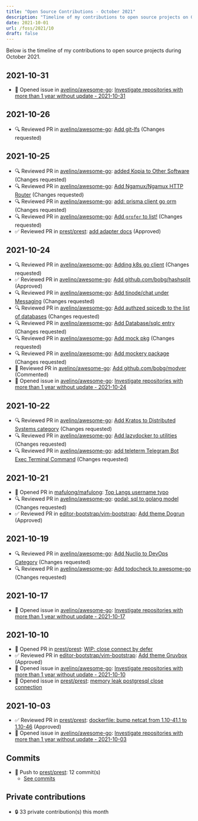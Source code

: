 ```yaml
---
title: "Open Source Contributions - October 2021"
description: "Timeline of my contributions to open source projects on GitHub during October 2021."
date: 2021-10-01
url: /foss/2021/10
draft: false
---
```


Below is the timeline of my contributions to open source projects during October 2021.

## 2021-10-31

- 🐛 Opened issue in [avelino/awesome-go](https://github.com/avelino/awesome-go): [Investigate repositories with more than 1 year without update - 2021-10-31](https://github.com/avelino/awesome-go/issues/3881)

## 2021-10-26

- 🔍 Reviewed PR in [avelino/awesome-go](https://github.com/avelino/awesome-go): [Add git-lfs](https://github.com/avelino/awesome-go/pull/3819#pullrequestreview-789759406) (Changes requested)

## 2021-10-25

- 🔍 Reviewed PR in [avelino/awesome-go](https://github.com/avelino/awesome-go): [added Kopia to Other Software](https://github.com/avelino/awesome-go/pull/3779#pullrequestreview-788704354) (Changes requested)
- 🔍 Reviewed PR in [avelino/awesome-go](https://github.com/avelino/awesome-go): [Add Ngamux/Ngamux HTTP Router](https://github.com/avelino/awesome-go/pull/3777#pullrequestreview-788703746) (Changes requested)
- 🔍 Reviewed PR in [avelino/awesome-go](https://github.com/avelino/awesome-go): [add: prisma client go orm](https://github.com/avelino/awesome-go/pull/3778#pullrequestreview-788702493) (Changes requested)
- 🔍 Reviewed PR in [avelino/awesome-go](https://github.com/avelino/awesome-go): [Add `grofer` to list!](https://github.com/avelino/awesome-go/pull/3841#pullrequestreview-787778529) (Changes requested)
- ✅ Reviewed PR in [prest/prest](https://github.com/prest/prest): [add adapter docs](https://github.com/prest/prest/pull/619#pullrequestreview-788697033) (Approved)

## 2021-10-24

- 🔍 Reviewed PR in [avelino/awesome-go](https://github.com/avelino/awesome-go): [Adding k8s go client](https://github.com/avelino/awesome-go/pull/3763#pullrequestreview-787499643) (Changes requested)
- ✅ Reviewed PR in [avelino/awesome-go](https://github.com/avelino/awesome-go): [Add github.com/bobg/hashsplit](https://github.com/avelino/awesome-go/pull/3767#pullrequestreview-787499409) (Approved)
- 🔍 Reviewed PR in [avelino/awesome-go](https://github.com/avelino/awesome-go): [Add tinode/chat under Messaging](https://github.com/avelino/awesome-go/pull/3769#pullrequestreview-787499083) (Changes requested)
- 🔍 Reviewed PR in [avelino/awesome-go](https://github.com/avelino/awesome-go): [Add authzed spicedb to the list of databases](https://github.com/avelino/awesome-go/pull/3771#pullrequestreview-787498731) (Changes requested)
- 🔍 Reviewed PR in [avelino/awesome-go](https://github.com/avelino/awesome-go): [Add Database/sqlc entry](https://github.com/avelino/awesome-go/pull/3772#pullrequestreview-787498670) (Changes requested)
- 🔍 Reviewed PR in [avelino/awesome-go](https://github.com/avelino/awesome-go): [Add mock pkg](https://github.com/avelino/awesome-go/pull/3774#pullrequestreview-787498528) (Changes requested)
- 🔍 Reviewed PR in [avelino/awesome-go](https://github.com/avelino/awesome-go): [Add mockery package](https://github.com/avelino/awesome-go/pull/3775#pullrequestreview-787498403) (Changes requested)
- 💬 Reviewed PR in [avelino/awesome-go](https://github.com/avelino/awesome-go): [Add github.com/bobg/modver](https://github.com/avelino/awesome-go/pull/3765#pullrequestreview-787498069) (Commented)
- 🐛 Opened issue in [avelino/awesome-go](https://github.com/avelino/awesome-go): [Investigate repositories with more than 1 year without update - 2021-10-24](https://github.com/avelino/awesome-go/issues/3863)

## 2021-10-22

- 🔍 Reviewed PR in [avelino/awesome-go](https://github.com/avelino/awesome-go): [Add Kratos to Distributed Systems category](https://github.com/avelino/awesome-go/pull/3818#pullrequestreview-787268640) (Changes requested)
- 🔍 Reviewed PR in [avelino/awesome-go](https://github.com/avelino/awesome-go): [Add  lazydocker to utilities](https://github.com/avelino/awesome-go/pull/3849#pullrequestreview-786309887) (Changes requested)
- 🔍 Reviewed PR in [avelino/awesome-go](https://github.com/avelino/awesome-go): [add teleterm Telegram Bot Exec Terminal Command](https://github.com/avelino/awesome-go/pull/3793#pullrequestreview-786308977) (Changes requested)

## 2021-10-21

- 🔀 Opened PR in [mafulong/mafulong](https://github.com/mafulong/mafulong): [Top Langs username typo](https://github.com/mafulong/mafulong/pull/1)
- 🔍 Reviewed PR in [avelino/awesome-go](https://github.com/avelino/awesome-go): [godal: sql to golang model](https://github.com/avelino/awesome-go/pull/3857#pullrequestreview-785533444) (Changes requested)
- ✅ Reviewed PR in [editor-bootstrap/vim-bootstrap](https://github.com/editor-bootstrap/vim-bootstrap): [Add theme Dogrun](https://github.com/editor-bootstrap/vim-bootstrap/pull/396#pullrequestreview-785528418) (Approved)

## 2021-10-19

- 🔍 Reviewed PR in [avelino/awesome-go](https://github.com/avelino/awesome-go): [Add Nuclio to DevOps Category](https://github.com/avelino/awesome-go/pull/3789#pullrequestreview-783399227) (Changes requested)
- 🔍 Reviewed PR in [avelino/awesome-go](https://github.com/avelino/awesome-go): [Add todocheck to awesome-go](https://github.com/avelino/awesome-go/pull/3753#pullrequestreview-783069138) (Changes requested)

## 2021-10-17

- 🐛 Opened issue in [avelino/awesome-go](https://github.com/avelino/awesome-go): [Investigate repositories with more than 1 year without update - 2021-10-17](https://github.com/avelino/awesome-go/issues/3840)

## 2021-10-10

- 🔀 Opened PR in [prest/prest](https://github.com/prest/prest): [WIP: close connect by defer](https://github.com/prest/prest/pull/617)
- ✅ Reviewed PR in [editor-bootstrap/vim-bootstrap](https://github.com/editor-bootstrap/vim-bootstrap): [Add theme Gruvbox](https://github.com/editor-bootstrap/vim-bootstrap/pull/390#pullrequestreview-775703116) (Approved)
- 🐛 Opened issue in [avelino/awesome-go](https://github.com/avelino/awesome-go): [Investigate repositories with more than 1 year without update - 2021-10-10](https://github.com/avelino/awesome-go/issues/3817)
- 🐛 Opened issue in [prest/prest](https://github.com/prest/prest): [memory leak postgresql close connection](https://github.com/prest/prest/issues/616)

## 2021-10-03

- ✅ Reviewed PR in [prest/prest](https://github.com/prest/prest): [dockerfile: bump netcat from 1.10-41.1 to 1.10-46](https://github.com/prest/prest/pull/615#pullrequestreview-769771003) (Approved)
- 🐛 Opened issue in [avelino/awesome-go](https://github.com/avelino/awesome-go): [Investigate repositories with more than 1 year without update - 2021-10-03](https://github.com/avelino/awesome-go/issues/3786)

## Commits

- 🔨 Push to [prest/prest](https://github.com/prest/prest): 12 commit(s)
  - [See commits](https://github.com/prest/prest/commits?author=avelino&since=2021-10-01T00:00:00Z&until=2021-10-31T23:59:59Z)

## Private contributions

- 🔒 33 private contribution(s) this month

